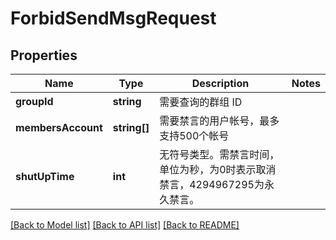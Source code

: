 # ForbidSendMsgRequest

## Properties
Name | Type | Description | Notes
------------ | ------------- | ------------- | -------------
**groupId** | **string** | 需要查询的群组 ID | 
**membersAccount** | **string[]** | 需要禁言的用户帐号，最多支持500个帐号 | 
**shutUpTime** | **int** | 无符号类型。需禁言时间，单位为秒，为0时表示取消禁言，4294967295为永久禁言。 | 

[[Back to Model list]](../README.md#documentation-for-models) [[Back to API list]](../README.md#documentation-for-api-endpoints) [[Back to README]](../README.md)


